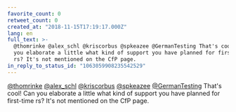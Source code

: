 ```yaml
---
favorite_count: 0
retweet_count: 0
created_at: "2018-11-15T17:19:17.000Z"
lang: en
full_text: >-
  @thomrinke @alex_schl @kriscorbus @spkeazee @GermanTesting That's cool! Can
  you elaborate a little what kind of support you have planned for first-time
  rs? It's not mentioned on the CfP page.
in_reply_to_status_id: "1063059908235542529"
---
```


[@thomrinke](https://twitter.com/thomrinke)
[@alex_schl](https://twitter.com/alex_schl)
[@kriscorbus](https://twitter.com/kriscorbus)
[@spkeazee](https://twitter.com/spkeazee)
[@GermanTesting](https://twitter.com/GermanTesting) That's cool! Can you
elaborate a little what kind of support you have planned for first-time rs? It's
not mentioned on the CfP page.
